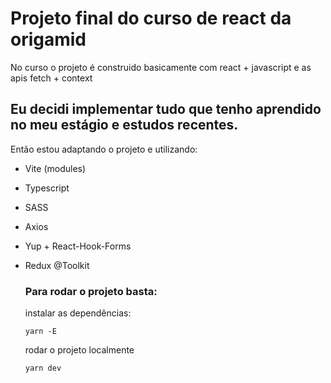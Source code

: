 # Projeto final do curso de react da origamid

No curso o projeto é construido basicamente com react + javascript e as apis fetch + context

## Eu decidi implementar tudo que tenho aprendido no meu estágio e estudos recentes.

Então estou adaptando o projeto e utilizando:

- Vite (modules)

- Typescript

- SASS
   
- Axios
   
- Yup + React-Hook-Forms
   
- Redux @Toolkit
  
  
  ### Para rodar o projeto basta:
  
  
  instalar as dependências:
  
  ```
  yarn -E 
  
  ```
  
  rodar o projeto localmente
 
  ```
  yarn dev
  
  ```
  
  
  
